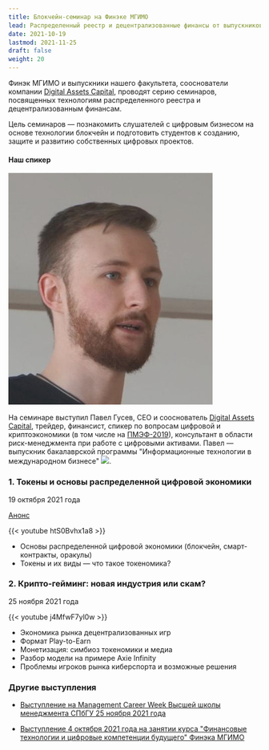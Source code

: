```yaml
---
title: Блокчейн-семинар на Финэке МГИМО
lead: Распределенный реестр и децентрализованные финансы от выпускников Финэка МГИМО
date: 2021-10-19
lastmod: 2021-11-25
draft: false
weight: 20
---
```


<!--
Блокчейн-семинар на Финэке МГИМО: распределенный реестр и децентрализованные финансы
-->

[dac]: https://t.me/da_capital

Финэк МГИМО и выпускники нашего факультета, сооснователи компании
[Digital Assets Capital][dac],
проводят серию семинаров, посвященных технологиям распределенного реестра
и децентрализованным финансам.

Цель семинаров — познакомить слушателей с цифровым бизнесом на основе технологии
блокчейн и подготовить студентов к созданию, защите и развитию
собственных цифровых проектов.

#### Наш спикер

<div class="float-left mr-3 pt-2">
<img 
    src="/images/person/pavel_gusev.jpg"
    alt="Павел Гусев"
    title="Павел Гусев"
    class="rounded-photo"
/>
</div>

[pmef]: https://vk.com/wall-100987259_588
[itmb]: /program/undergrad/itmb

На семинаре выступил Павел Гусев, CEO и сооснователь [Digital Assets Capital][dac],
трейдер, финансист, спикер по вопросам цифровой и криптоэкономики
(в том числе на [ПМЭФ-2019][pmef]),
консультант в области риск-менеджмента при работе с цифровыми активами.
Павел — выпускник бакалаврской программы
"Информационные технологии в международном бизнесе"
[![](https://img.shields.io/badge/Финэк_МГИМО-ИТМБ-blue)][itmb].

### 1. Токены и основы распределенной цифровой экономики

19 октября 2021 года

[Анонс](https://www.facebook.com/odinmgimo/photos/a.1637177886585538/2643793399257310/)

{{< youtube htS0Bvhx1a8 >}}

<p>

- Основы распределенной цифровой экономики (блокчейн, смарт-контракты, оракулы)
- Токены и их виды — что такое токеномика?

### 2. Крипто-гейминг: новая индустрия или скам?

25 ноября 2021 года

{{< youtube j4MfwF7yl0w >}}

<p>

- Экономика рынка децентрализованных игр
- Формат Play-to-Earn
- Монетизация: симбиоз токеномики и медиа
- Разбор модели на примере Axie Infinity
- Проблемы игроков рынка киберспорта и возможные решения

### Другие выступления

- [Выступление на Management Career Week Высшей школы менеджмента СПбГУ 25 ноября 2021 года](https://gsom.spbu.ru/all_news/event2021-11-25_7/)

- [Выступление 4 октября 2021 года на занятии курса "Финансовые технологии и цифровые компетенции будущего" Финэка МГИМО](https://finec.mgimo.ru/blog/alumni-talk-about-play-finance-and-blockchain/)

<!--

Темы семинара:

- Основы распределенной цифровой экономики (блокчейн, смарт-контракты, оракулы)
- Токены и их виды — что такое токеномика?
- Биржи, трейдинг, деривативы и управление риском
- Криптогейминг — "спорт с холодным расчетом"
- Информационная безопасность
- Медиапроекты
- Безумие NFT и что его подталкивает
- Венчурные проекты в области распределенного реестра
- Анализ данных и программирование в криптоэкономике

---

Хотите узнать о новых мероприятиях и конкурсах по блокчейну - подписывайтесь на почтовую рассылку:

-->
